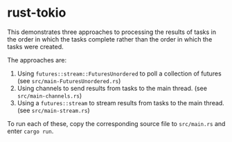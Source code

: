 # rust-tokio

This demonstrates three approaches to processing the results of tasks
in the order in which the tasks complete rather than
the order in which the tasks were created.

The approaches are:

1. Using `futures::stream::FuturesUnordered` to poll a collection of futures
   (see `src/main-FuturesUnordered.rs`)
1. Using channels to send results from tasks to the main thread.
   (see `src/main-channels.rs`)
1. Using a `futures::stream` to stream results from tasks to the main thread.
   (see `src/main-stream.rs`)

To run each of these, copy the corresponding source file to `src/main.rs`
and enter `cargo run`.
